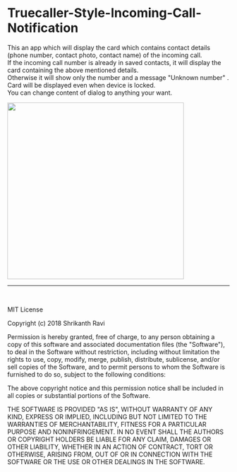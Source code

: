 # Truecaller-Style-Incoming-Call-Notification


This an app which will display the card which contains contact details (phone number, contact photo, contact name) of the incoming call. 
<br>
If the incoming call number is already in saved contacts, it will display the card containing the above mentioned details.
<br>
Otherwise it will show only the number and a message "Unknown number" .
<br>
Card will be displayed even when device is locked. 
<br>
You can change content of dialog to anything your want.
<br>

<img src="https://drive.google.com/uc?id=19glTiOSq-8u33c1toWFHEdthuAW9x5xh" width="400">

<br>
<hr>
<br>

MIT License

Copyright (c) 2018 Shrikanth Ravi

Permission is hereby granted, free of charge, to any person obtaining a copy
of this software and associated documentation files (the "Software"), to deal
in the Software without restriction, including without limitation the rights
to use, copy, modify, merge, publish, distribute, sublicense, and/or sell
copies of the Software, and to permit persons to whom the Software is
furnished to do so, subject to the following conditions:

The above copyright notice and this permission notice shall be included in all
copies or substantial portions of the Software.

THE SOFTWARE IS PROVIDED "AS IS", WITHOUT WARRANTY OF ANY KIND, EXPRESS OR
IMPLIED, INCLUDING BUT NOT LIMITED TO THE WARRANTIES OF MERCHANTABILITY,
FITNESS FOR A PARTICULAR PURPOSE AND NONINFRINGEMENT. IN NO EVENT SHALL THE
AUTHORS OR COPYRIGHT HOLDERS BE LIABLE FOR ANY CLAIM, DAMAGES OR OTHER
LIABILITY, WHETHER IN AN ACTION OF CONTRACT, TORT OR OTHERWISE, ARISING FROM,
OUT OF OR IN CONNECTION WITH THE SOFTWARE OR THE USE OR OTHER DEALINGS IN THE
SOFTWARE.


